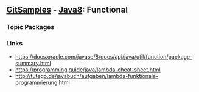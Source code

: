 ## [GitSamples](/../../tree/master) - [Java8](/../../tree/java-8): Functional

### Topic Packages


### Links
* https://docs.oracle.com/javase/8/docs/api/java/util/function/package-summary.html
* https://programming.guide/java/lambda-cheat-sheet.html
* http://tutego.de/javabuch/aufgaben/lambda-funktionale-programmierung.html

